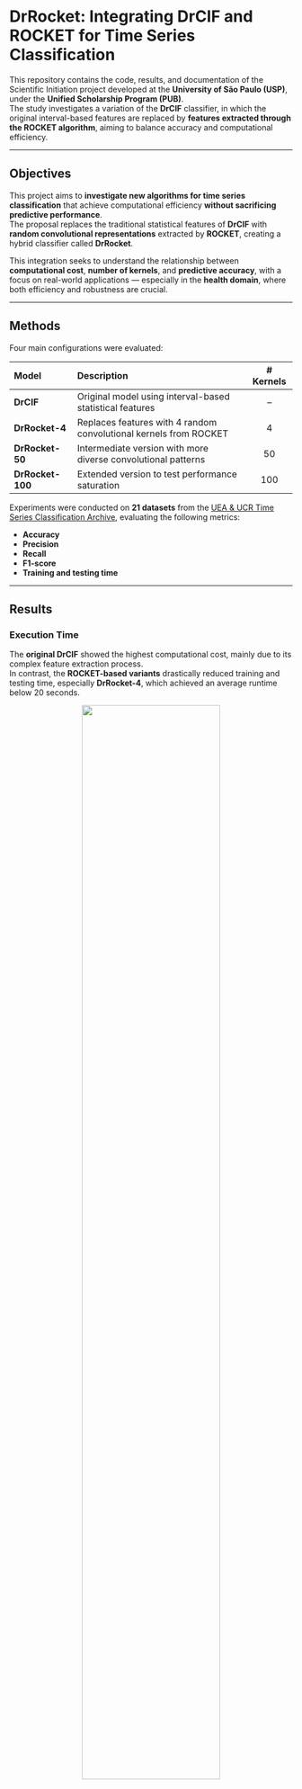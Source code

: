 # DrRocket: Integrating DrCIF and ROCKET for Time Series Classification

This repository contains the code, results, and documentation of the Scientific Initiation project developed at the **University of São Paulo (USP)**, under the **Unified Scholarship Program (PUB)**.  
The study investigates a variation of the **DrCIF** classifier, in which the original interval-based features are replaced by **features extracted through the ROCKET algorithm**, aiming to balance accuracy and computational efficiency.

---

## Objectives

This project aims to **investigate new algorithms for time series classification** that achieve computational efficiency **without sacrificing predictive performance**.  
The proposal replaces the traditional statistical features of **DrCIF** with **random convolutional representations** extracted by **ROCKET**, creating a hybrid classifier called **DrRocket**.

This integration seeks to understand the relationship between **computational cost**, **number of kernels**, and **predictive accuracy**, with a focus on real-world applications — especially in the **health domain**, where both efficiency and robustness are crucial.

---

## Methods

Four main configurations were evaluated:

| Model | Description | # Kernels |
|:-------|:------------|:----------:|
| **DrCIF** | Original model using interval-based statistical features | – |
| **DrRocket-4** | Replaces features with 4 random convolutional kernels from ROCKET | 4 |
| **DrRocket-50** | Intermediate version with more diverse convolutional patterns | 50 |
| **DrRocket-100** | Extended version to test performance saturation | 100 |

Experiments were conducted on **21 datasets** from the [UEA & UCR Time Series Classification Archive](https://www.timeseriesclassification.com/), evaluating the following metrics:
- **Accuracy**
- **Precision**
- **Recall**
- **F1-score**
- **Training and testing time**

---

## Results

### Execution Time
The **original DrCIF** showed the highest computational cost, mainly due to its complex feature extraction process.  
In contrast, the **ROCKET-based variants** drastically reduced training and testing time, especially **DrRocket-4**, which achieved an average runtime below 20 seconds.

<p align="center">
  <img src="results/plots/plot_time_test_train.png" width="70%">
  <br>
  <em>Figure 1 – Average training and testing time per algorithm.</em>
</p>

---

### Trade-off Between Cost and Performance
The figure below illustrates the relationship between training time and average accuracy across the 21 datasets.

- **DrRocket-4** is the fastest but shows significant accuracy losses.  
- **DrRocket-100** increases computational cost with minimal accuracy gains.  
- **DrRocket-50** provides **the best balance** between efficiency and predictive performance.

<p align="center">
  <img src="results/plots/scatterplot.png" width="70%">
  <br>
  <em>Figure 2 – Trade-off between training time and average accuracy.</em>
</p>

---

### 📈 Statistical Comparison
The **Critical Difference Diagram** (Figure 3) shows that **DrRocket-50** achieved the best average performance among the hybrid variants, without statistically significant differences from the original DrCIF.

<p align="center">
  <img src="results/plots/cdd_accuracy_mean.png" width="80%">
  <br>
  <em>Figure 3 – Critical Difference Diagram for average accuracy.</em>
</p>

---

## Conclusions

Replacing DrCIF’s interval-based features with ROCKET’s convolutional features proved to be a **viable and efficient alternative**.  
Among all configurations, **DrRocket-50** emerged as the most promising version, achieving accuracy comparable to the original DrCIF while **drastically reducing computational time**.

These findings indicate that combining **interval forests** and **random convolutions** can produce classifiers that are both **scalable and competitive**, maintaining predictive reliability while improving efficiency.

---

## Project Information

**Title:** New Algorithms for Time Series Classification and Extrinsic Regression and Their Application in Health  
**Author:** Isabela Guarnier De Mitri  
**Advisor:** Prof. Diego Furtado Silva  
**Institution:** University of São Paulo (USP)  
**Program:** Unified Scholarship Program (PUB) – 2025  

---

## References

1. Middlehurst, M., Large, J., & Bagnall, A. (2020). *The Canonical Interval Forest (CIF) Classifier for Time Series Classification.* IEEE Big Data.  
2. Dempster, A., Petitjean, F., & Webb, G. I. (2020). *ROCKET: Exceptionally Fast and Accurate Time Series Classification using Random Convolutional Kernels.* DMKD.  
3. Ruiz, A. P. et al. (2020). *The Great Multivariate Time Series Classification Bake Off: A Review and Experimental Evaluation of Recent Algorithmic Advances.* DMKD.  
4. UEA & UCR Time Series Classification Archive (2018). [https://www.timeseriesclassification.com](https://www.timeseriesclassification.com)

---

<p align="center">
  <sub>© 2025 – Isabela Guarnier De Mitri. University of São Paulo (USP).</sub>
</p>
